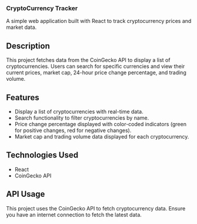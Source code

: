 ### CryptoCurrency Tracker
A simple web application built with React to track cryptocurrency prices and market data.

## Description
This project fetches data from the CoinGecko API to display a list of cryptocurrencies. Users can search for specific currencies and view their current prices, market cap, 24-hour price change percentage, and trading volume.

## Features
- Display a list of cryptocurrencies with real-time data.
- Search functionality to filter cryptocurrencies by name.
- Price change percentage displayed with color-coded indicators (green for positive changes, red for negative changes).
- Market cap and trading volume data displayed for each cryptocurrency.

## Technologies Used
- React
- CoinGecko API

## API Usage
This project uses the CoinGecko API to fetch cryptocurrency data. Ensure you have an internet connection to fetch the latest data.
